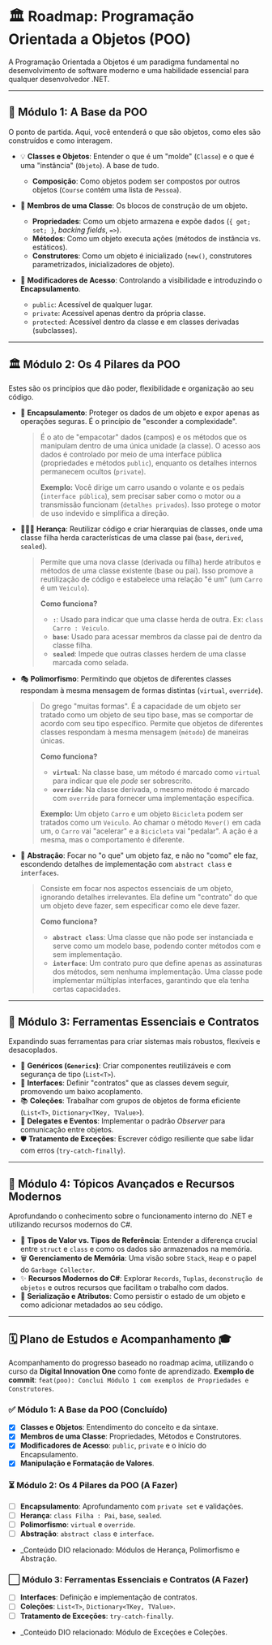 # 🏛️ Roadmap: Programação Orientada a Objetos (POO)

A Programação Orientada a Objetos é um paradigma fundamental no desenvolvimento de software moderno e uma habilidade essencial para qualquer desenvolvedor .NET.

---

## 🧱 Módulo 1: A Base da POO

O ponto de partida. Aqui, você entenderá o que são objetos, como eles são construídos e como interagem.

- 💡 **Classes e Objetos**: Entender o que é um "molde" (`Classe`) e o que é uma "instância" (`Objeto`). A base de tudo.
  - **Composição**: Como objetos podem ser compostos por outros objetos (`Course` contém uma lista de `Pessoa`).

- 🔩 **Membros de uma Classe**: Os blocos de construção de um objeto.
  - **Propriedades**: Como um objeto armazena e expõe dados (`{ get; set; }`, *backing fields*, `=>`).
  - **Métodos**: Como um objeto executa ações (métodos de instância vs. estáticos).
  - **Construtores**: Como um objeto é inicializado (`new()`, construtores parametrizados, inicializadores de objeto).

- 🔑 **Modificadores de Acesso**: Controlando a visibilidade e introduzindo o **Encapsulamento**.
  - `public`: Acessível de qualquer lugar.
  - `private`: Acessível apenas dentro da própria classe.
  - `protected`: Acessível dentro da classe e em classes derivadas (subclasses).

---

## 🏛️ Módulo 2: Os 4 Pilares da POO

Estes são os princípios que dão poder, flexibilidade e organização ao seu código.

- 💊 **Encapsulamento**: Proteger os dados de um objeto e expor apenas as operações seguras. É o princípio de "esconder a complexidade".

  > É o ato de "empacotar" dados (campos) e os métodos que os manipulam dentro de uma única unidade (a classe). O acesso aos dados é controlado por meio de uma interface pública (propriedades e métodos `public`), enquanto os detalhes internos permanecem ocultos (`private`).
  >
  > **Exemplo:** Você dirige um carro usando o volante e os pedais (`interface pública`), sem precisar saber como o motor ou a transmissão funcionam (`detalhes privados`). Isso protege o motor de uso indevido e simplifica a direção.

- 👨‍👩‍👧 **Herança**: Reutilizar código e criar hierarquias de classes, onde uma classe filha herda características de uma classe pai (`base`, `derived`, `sealed`).

  > Permite que uma nova classe (derivada ou filha) herde atributos e métodos de uma classe existente (base ou pai). Isso promove a reutilização de código e estabelece uma relação "é um" (um `Carro` é um `Veiculo`).
  >
  > **Como funciona?**
  > - **`:`**: Usado para indicar que uma classe herda de outra. Ex: `class Carro : Veiculo`.
  > - **`base`**: Usado para acessar membros da classe pai de dentro da classe filha.
  > - **`sealed`**: Impede que outras classes herdem de uma classe marcada como selada.

- 🎭 **Polimorfismo**: Permitindo que objetos de diferentes classes respondam à mesma mensagem de formas distintas (`virtual`, `override`).

    > Do grego "muitas formas". É a capacidade de um objeto ser tratado como um objeto de seu tipo base, mas se comportar de acordo com seu tipo específico. Permite que objetos de diferentes classes respondam à mesma mensagem (`método`) de maneiras únicas.
    >
    > **Como funciona?**
    > - **`virtual`**: Na classe base, um método é marcado como `virtual` para indicar que ele *pode* ser sobrescrito.
    > - **`override`**: Na classe derivada, o mesmo método é marcado com `override` para fornecer uma implementação específica.
    >
    > **Exemplo:** Um objeto `Carro` e um objeto `Bicicleta` podem ser tratados como um `Veiculo`. Ao chamar o método `Mover()` em cada um, o `Carro` vai "acelerar" e a `Bicicleta` vai "pedalar". A ação é a mesma, mas o comportamento é diferente.

- 👻 **Abstração**: Focar no "o que" um objeto faz, e não no "como" ele faz, escondendo detalhes de implementação com `abstract class` e `interfaces`.

  > Consiste em focar nos aspectos essenciais de um objeto, ignorando detalhes irrelevantes. Ela define um "contrato" do que um objeto deve fazer, sem especificar como ele deve fazer.
  >
  > **Como funciona?**
  > - **`abstract class`**: Uma classe que não pode ser instanciada e serve como um modelo base, podendo conter métodos com e sem implementação.
  > - **`interface`**: Um contrato puro que define apenas as assinaturas dos métodos, sem nenhuma implementação. Uma classe pode implementar múltiplas interfaces, garantindo que ela tenha certas capacidades.

---

## 🧰 Módulo 3: Ferramentas Essenciais e Contratos

Expandindo suas ferramentas para criar sistemas mais robustos, flexíveis e desacoplados.

- 🧬 **Genéricos (`Generics`)**: Criar componentes reutilizáveis e com segurança de tipo (`List<T>`).
- 📜 **Interfaces**: Definir "contratos" que as classes devem seguir, promovendo um baixo acoplamento.
- 📚 **Coleções**: Trabalhar com grupos de objetos de forma eficiente (`List<T>`, `Dictionary<TKey, TValue>`).
- 📡 **Delegates e Eventos**: Implementar o padrão *Observer* para comunicação entre objetos.
- 🛡️ **Tratamento de Exceções**: Escrever código resiliente que sabe lidar com erros (`try-catch-finally`).

---

## 🚀 Módulo 4: Tópicos Avançados e Recursos Modernos

Aprofundando o conhecimento sobre o funcionamento interno do .NET e utilizando recursos modernos do C#.

- 🧠 **Tipos de Valor vs. Tipos de Referência**: Entender a diferença crucial entre `struct` e `class` e como os dados são armazenados na memória.
- 🗑️ **Gerenciamento de Memória**: Uma visão sobre `Stack`, `Heap` e o papel do `Garbage Collector`.
- ✨ **Recursos Modernos do C#**: Explorar `Records`, `Tuplas`, `deconstrução de objetos` e outros recursos que facilitam o trabalho com dados.
- 💾 **Serialização e Atributos**: Como persistir o estado de um objeto e como adicionar metadados ao seu código.

---

## 🗓️ Plano de Estudos e Acompanhamento 🎓

Acompanhamento do progresso baseado no roadmap acima, utilizando o curso da **Digital Innovation One** como fonte de aprendizado.
**Exemplo de commit**: `feat(poo): Conclui Módulo 1 com exemplos de Propriedades e Construtores`.

### ✅ Módulo 1: A Base da POO (Concluído)

- [X] **Classes e Objetos**: Entendimento do conceito e da sintaxe.
- [X] **Membros de uma Classe**: Propriedades, Métodos e Construtores.
- [X] **Modificadores de Acesso**: `public`, `private` e o início do Encapsulamento.
- [X] **Manipulação e Formatação de Valores**.

### ⏳ Módulo 2: Os 4 Pilares da POO (A Fazer)

- [ ] **Encapsulamento**: Aprofundamento com `private set` e validações.
- [ ] **Herança**: `class Filha : Pai`, `base`, `sealed`.
- [ ] **Polimorfismo**: `virtual` e `override`.
- [ ] **Abstração**: `abstract class` e `interface`.
- _Conteúdo DIO relacionado: Módulos de Herança, Polimorfismo e Abstração.

### ⬜ Módulo 3: Ferramentas Essenciais e Contratos (A Fazer)

- [ ] **Interfaces**: Definição e implementação de contratos.
- [ ] **Coleções**: `List<T>`, `Dictionary<TKey, TValue>`.
- [ ] **Tratamento de Exceções**: `try-catch-finally`.
- _Conteúdo DIO relacionado: Módulo de Exceções e Coleções.
